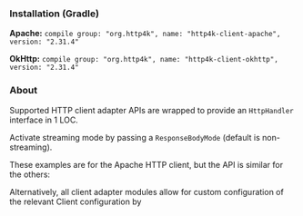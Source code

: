 ### Installation (Gradle)
**Apache:** ```compile group: "org.http4k", name: "http4k-client-apache", version: "2.31.4"```

**OkHttp:** ```compile group: "org.http4k", name: "http4k-client-okhttp", version: "2.31.4"```

### About
Supported HTTP client adapter APIs are wrapped to provide an `HttpHandler` interface in 1 LOC.

Activate streaming mode by passing a `ResponseBodyMode` (default is non-streaming).

These examples are for the Apache HTTP client, but the API is similar for the others:

<script src="https://gist-it.appspot.com/https://github.com/http4k/http4k/blob/master/src/docs/guide/modules/clients/example.kt"></script>

Alternatively, all client adapter modules allow for custom configuration of the relevant Client configuration by
